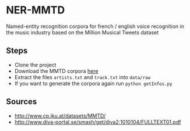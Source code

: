 # NER-MMTD
Named-entity recognition corpora for french / english voice recognition in the music industry based on the Million Musical Tweets dataset

## Steps

- Clone the project
- Download the MMTD corpora [here](http://www.cp.jku.at/datasets/MMTD/)
- Extract the files `artists.txt` and `track.txt` into `data/raw`
- If you want to generate the corpora again run `python getInfos.py`

## Sources

- http://www.cp.jku.at/datasets/MMTD/
- http://www.diva-portal.se/smash/get/diva2:1010104/FULLTEXT01.pdf
